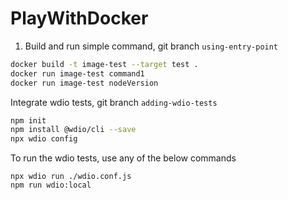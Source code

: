 # PlayWithDocker
1. Build and run simple command, git branch `using-entry-point`
```bash
docker build -t image-test --target test .
docker run image-test command1
docker run image-test nodeVersion
```
Integrate wdio tests, git branch `adding-wdio-tests`
```bash
npm init
npm install @wdio/cli --save
npx wdio config
```
To run the wdio tests, use any of the below commands
```
npx wdio run ./wdio.conf.js
npm run wdio:local
```

